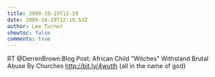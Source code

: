 ```yaml
---
title: 2009-10-19T12-19
date: 2009-10-19T12:19:53Z
author: Lee Turner
showtoc: false
comments: true
---
```


RT @DerrenBrown:Blog Post: African Child "Witches" Withstand Brutal Abuse By Churches  http://bit.ly/4wutlh {all in the name of god}

